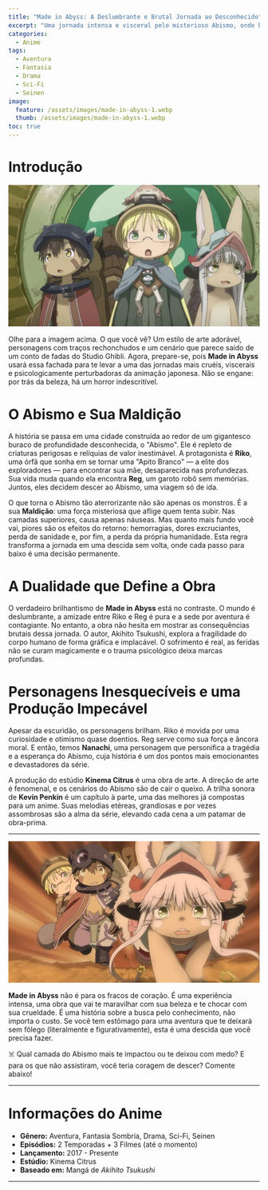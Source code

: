 ```yaml
---
title: "Made in Abyss: A Deslumbrante e Brutal Jornada ao Desconhecido"
excerpt: "Uma jornada intensa e visceral pelo misterioso Abismo, onde beleza e horror se misturam numa experiência única e inesquecível."
categories:
  - Anime
tags:
  - Aventura
  - Fantasia
  - Drama
  - Sci-Fi
  - Seinen
image:
  feature: /assets/images/made-in-abyss-1.webp
  thumb: /assets/images/made-in-abyss-1.webp
toc: true
---
```


# Introdução

![Riko e Reg observando a paisagem estonteante e misteriosa do Abismo, prestes a iniciar sua descida.](/assets/images/made-in-abyss-1.webp)

Olhe para a imagem acima. O que você vê? Um estilo de arte adorável, personagens com traços rechonchudos e um cenário que parece saído de um conto de fadas do Studio Ghibli. Agora, prepare-se, pois **Made in Abyss** usará essa fachada para te levar a uma das jornadas mais cruéis, viscerais e psicologicamente perturbadoras da animação japonesa. Não se engane: por trás da beleza, há um horror indescritível.

# O Abismo e Sua Maldição

A história se passa em uma cidade construída ao redor de um gigantesco buraco de profundidade desconhecida, o "Abismo". Ele é repleto de criaturas perigosas e relíquias de valor inestimável. A protagonista é **Riko**, uma órfã que sonha em se tornar uma "Apito Branco" — a elite dos exploradores — para encontrar sua mãe, desaparecida nas profundezas. Sua vida muda quando ela encontra **Reg**, um garoto robô sem memórias. Juntos, eles decidem descer ao Abismo, uma viagem só de ida.

O que torna o Abismo tão aterrorizante não são apenas os monstros. É a sua **Maldição**: uma força misteriosa que aflige quem tenta subir. Nas camadas superiores, causa apenas náuseas. Mas quanto mais fundo você vai, piores são os efeitos do retorno: hemorragias, dores excruciantes, perda de sanidade e, por fim, a perda da própria humanidade. Esta regra transforma a jornada em uma descida sem volta, onde cada passo para baixo é uma decisão permanente.

# A Dualidade que Define a Obra

O verdadeiro brilhantismo de **Made in Abyss** está no contraste. O mundo é deslumbrante, a amizade entre Riko e Reg é pura e a sede por aventura é contagiante. No entanto, a obra não hesita em mostrar as consequências brutais dessa jornada. O autor, Akihito Tsukushi, explora a fragilidade do corpo humano de forma gráfica e implacável. O sofrimento é real, as feridas não se curam magicamente e o trauma psicológico deixa marcas profundas.

# Personagens Inesquecíveis e uma Produção Impecável

Apesar da escuridão, os personagens brilham. Riko é movida por uma curiosidade e otimismo quase doentios. Reg serve como sua força e âncora moral. E então, temos **Nanachi**, uma personagem que personifica a tragédia e a esperança do Abismo, cuja história é um dos pontos mais emocionantes e devastadores da série.

A produção do estúdio **Kinema Citrus** é uma obra de arte. A direção de arte é fenomenal, e os cenários do Abismo são de cair o queixo. A trilha sonora de **Kevin Penkin** é um capítulo à parte, uma das melhores já compostas para um anime. Suas melodias etéreas, grandiosas e por vezes assombrosas são a alma da série, elevando cada cena a um patamar de obra-prima.

---

![Nanachi cuidando de Reg em uma cena que mistura a fofura dos personagens com a tensão do ambiente sombrio do Abismo.](/assets/images/made-in-abyss-2.webp)

**Made in Abyss** não é para os fracos de coração. É uma experiência intensa, uma obra que vai te maravilhar com sua beleza e te chocar com sua crueldade. É uma história sobre a busca pelo conhecimento, não importa o custo. Se você tem estômago para uma aventura que te deixará sem fôlego (literalmente e figurativamente), esta é uma descida que você precisa fazer.

☠️ Qual camada do Abismo mais te impactou ou te deixou com medo? E para os que não assistiram, você teria coragem de descer? Comente abaixo!

---

# Informações do Anime

- **Gênero:** Aventura, Fantasia Sombria, Drama, Sci-Fi, Seinen  
- **Episódios:** 2 Temporadas + 3 Filmes (até o momento)  
- **Lançamento:** 2017 - Presente  
- **Estúdio:** Kinema Citrus  
- **Baseado em:** Mangá de *Akihito Tsukushi*  

---